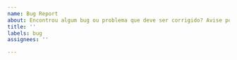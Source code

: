 ```yaml
---
name: Bug Report
about: Encontrou algum bug ou problema que deve ser corrigido? Avise por aqui!
title: ''
labels: bug
assignees: ''

---
```



